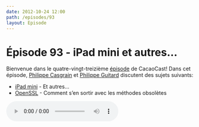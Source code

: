 ```yaml
---
date: 2012-10-24 12:00
path: /episodes/93
layout: Episode
---
```

# Épisode 93 - iPad mini et autres…
<p>Bienvenue dans le quatre-vingt-treizième <a href="https://cacaocast.com/media/cacaocast_93.mp3" title="CocoaCast Cacao Episode 93">épisode</a> de CacaoCast! Dans cet épisode, <a href="http://www.twitter.com/philippec" title="Philippe Casgrain sur Twitter">Philippe Casgrain</a> et <a href="http://www.twitter.com/philippeguitard" title="Philippe Guitard sur Twitter">Philippe Guitard</a> discutent des sujets suivants:</p>
<ul><li><a href="http://www.apple.com/apple-events/october-2012/" title="iPad mini">iPad mini</a> - Et autres…</li>
<li><a href="http://rentzsch.tumblr.com/post/33696323211/wherein-i-write-apples-technote-about-openssl-on-os-x" title="OpenSSL">OpenSSL</a> - Comment s’en sortir avec les méthodes obsolètes</li>
</ul>
<p><audio controls><source src="https://cacaocast.com/media/cacaocast_93.mp3" type="audio/mpeg"><source src="https://cacaocast.com/media/cacaocast_93.mp3" type="audio/mp4">Votre navigateur ne supporte pas l'élément audio / Your browser does not support the audio element.</audio></p>
